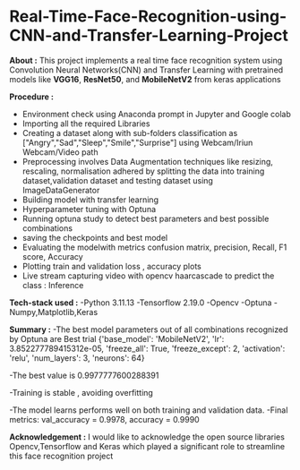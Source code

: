 # Real-Time-Face-Recognition-using-CNN-and-Transfer-Learning-Project
**About :** This project implements a real time face recognition system using Convolution Neural Networks(CNN) and Transfer Learning with pretrained models like **VGG16**, **ResNet50**, and **MobileNetV2** from keras applications

**Procedure :**
- Environment check using Anaconda prompt in Jupyter and Google colab
- Importing all the required Libraries
- Creating a dataset along with sub-folders classification as ["Angry","Sad","Sleep","Smile","Surprise"] using Webcam/Iriun Webcam/Video path
- Preprocessing involves Data Augmentation techniques like resizing, rescaling, normalisation adhered by splitting the data into training dataset,validation dataset and testing dataset using ImageDataGenerator
- Building model with transfer learning
- Hyperparameter tuning with Optuna
- Running optuna study to detect best parameters and best possible combinations
- saving the checkpoints and best model
- Evaluating the modelwith metrics confusion matrix, precision, Recall, F1 score, Accuracy
- Plotting train and validation loss , accuracy plots
- Live stream capturing video with opencv haarcascade to predict the class : Inference

**Tech-stack used :**
-Python 3.11.13
-Tensorflow 2.19.0
-Opencv
-Optuna
-Numpy,Matplotlib,Keras

**Summary :**
-The best model parameters out of all combinations recognized by Optuna are Best trial {'base_model': 'MobileNetV2', 'lr': 3.852277789415312e-05, 'freeze_all': True, 'freeze_except': 2, 'activation': 'relu', 'num_layers': 3, 'neurons': 64}

-The best value is 0.9977777600288391

-Training is stable , avoiding overfitting

-The model learns performs well on both training and validation data. -Final metrics: val_accuracy = 0.9978, accuracy = 0.9990

 **Acknowledgement :**
I would like to acknowledge the open source libraries Opencv,Tensorflow and Keras which played a significant role to streamline this face recognition project
